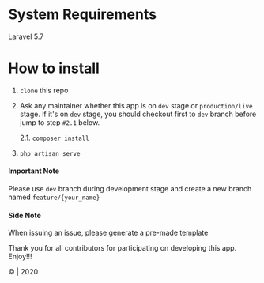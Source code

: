 # System Requirements
Laravel 5.7

# How to install

1. `clone` this repo
2. Ask any maintainer whether this app is on `dev` stage or `production/live` stage. if it's on `dev` stage, you should checkout first to `dev` branch before jump to step `#2.1` below.

    2.1. `composer install`

3. `php artisan serve`

#### Important Note

Please use `dev` branch during development stage and create a new branch named `feature/{your_name}`

#### Side Note

When issuing an issue, please generate a pre-made template

Thank you for all contributors for participating on developing this app. Enjoy!!!

&copy; | 2020
